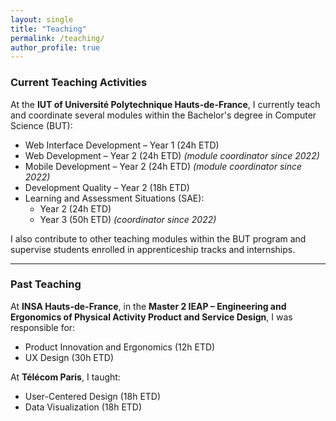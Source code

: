 ```yaml
---
layout: single
title: "Teaching"
permalink: /teaching/
author_profile: true
---
```


### Current Teaching Activities

At the **IUT of Université Polytechnique Hauts-de-France**, I currently teach and coordinate several modules within the Bachelor's degree in Computer Science (BUT):

- Web Interface Development – Year 1 (24h ETD)  
- Web Development – Year 2 (24h ETD) _(module coordinator since 2022)_  
- Mobile Development – Year 2 (24h ETD) _(module coordinator since 2022)_  
- Development Quality – Year 2 (18h ETD)  
- Learning and Assessment Situations (SAE):  
  - Year 2 (24h ETD)  
  - Year 3 (50h ETD) _(coordinator since 2022)_

I also contribute to other teaching modules within the BUT program and supervise students enrolled in apprenticeship tracks and internships.

---

### Past Teaching

At **INSA Hauts-de-France**, in the **Master 2 IEAP – Engineering and Ergonomics of Physical Activity Product and Service Design**, I was responsible for:

- Product Innovation and Ergonomics (12h ETD)  
- UX Design (30h ETD)

At **Télécom Paris**, I taught:

- User-Centered Design (18h ETD)  
- Data Visualization (18h ETD)
